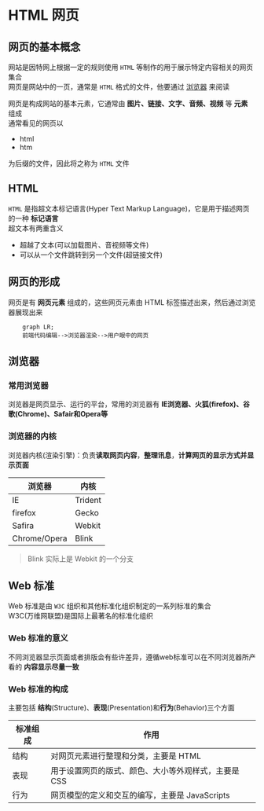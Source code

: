 # HTML 网页

## 网页的基本概念

网站是因特网上根据一定的规则使用 `HTML` 等制作的用于展示特定内容相关的网页集合\
网页是网站中的一页，通常是 `HTML` 格式的文件，他要通过 <u>浏览器</u> 来阅读

网页是构成网站的基本元素，它通常由 **图片、链接、文字、音频、视频** 等 **元素** 组成\
通常看见的网页以

- html
- htm

为后缀的文件，因此将之称为 `HTML` 文件

## HTML

`HTML` 是指超文本标记语言(Hyper Text Markup Language)，它是用于描述网页的一种 **标记语言**\
超文本有两重含义

- 超越了文本(可以加载图片、音视频等文件)
- 可以从一个文件跳转到另一个文件(超链接文件)

## 网页的形成

网页是有 **网页元素** 组成的，这些网页元素由 HTML 标签描述出来，然后通过浏览器展现出来

```mermaid
	graph LR;
	前端代码编辑-->浏览器渲染-->用户眼中的网页
```

## 浏览器

### 常用浏览器

浏览器是网页显示、运行的平台，常用的浏览器有  **IE浏览器、火狐(firefox)、谷歌(Chrome)、Safair和Opera等**

### 浏览器的内核

浏览器内核(渲染引擎)：负责**读取网页内容**，**整理讯息**，**计算网页的显示方式并显示页面**

| 浏览器          | 内核      |
| ------------ | ------- |
| IE           | Trident |
| firefox      | Gecko   |
| Safira       | Webkit  |
| Chrome/Opera | Blink   |

> Blink 实际上是 Webkit 的一个分支

## Web 标准

Web 标准是由 `W3C` 组织和其他标准化组织制定的一系列标准的集合\
W3C(万维网联盟)是国际上最著名的标准化组织

### Web 标准的意义

不同浏览器显示页面或者排版会有些许差异，遵循web标准可以在不同浏览器所产看的 **内容显示尽量一致**

### Web 标准的构成

主要包括 **结构**(Structure)、**表现**(Presentation)和**行为**(Behavior)三个方面

| 标准组成 | 作用                            |
| ---- | ----------------------------- |
| 结构   | 对网页元素进行整理和分类，主要是 HTML         |
| 表现   | 用于设置网页的版式、颜色、大小等外观样式，主要是 CSS  |
| 行为   | 网页模型的定义和交互的编写，主要是 JavaScripts |

